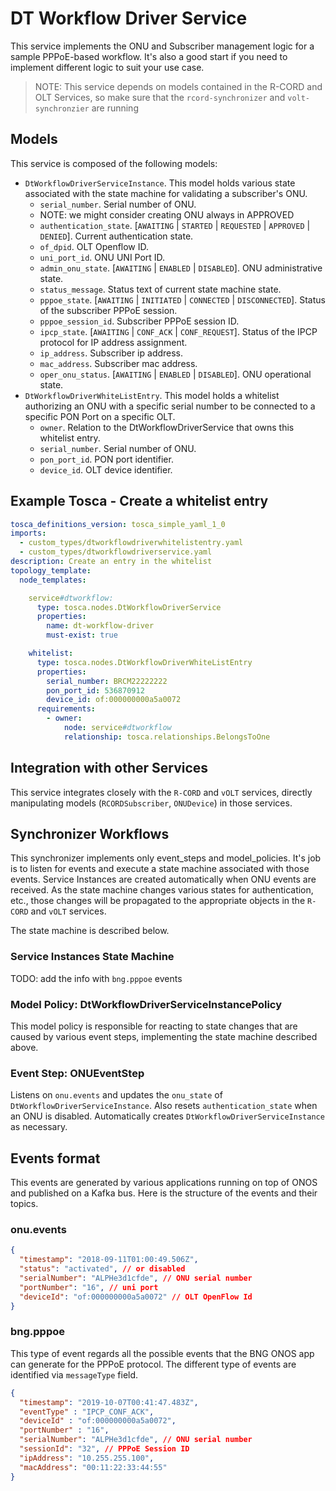 # DT Workflow Driver Service

This service implements the ONU and Subscriber management logic for a sample PPPoE-based workflow.
It's also a good start if you need to implement different logic to suit your use case.

> NOTE: This service depends on models contained in the R-CORD and OLT Services, so make sure that the `rcord-synchronizer` and `volt-synchronzier` are running

## Models

This service is composed of the following models:

- `DtWorkflowDriverServiceInstance`. This model holds various state associated with the state machine for validating a subscriber's ONU.
    - `serial_number`. Serial number of ONU.
    - NOTE: we might consider creating ONU always in APPROVED 
    - `authentication_state`. [`AWAITING` | `STARTED` | `REQUESTED` | `APPROVED` | `DENIED`]. Current authentication state.
    - `of_dpid`. OLT Openflow ID.
    - `uni_port_id`. ONU UNI Port ID.
    - `admin_onu_state`. [`AWAITING` | `ENABLED` | `DISABLED`]. ONU administrative state.
    - `status_message`. Status text of current state machine state.
    - `pppoe_state`. [`AWAITING` | `INITIATED` | `CONNECTED` | `DISCONNECTED`]. Status of the subscriber PPPoE session.
    - `pppoe_session_id`. Subscriber PPPoE session ID.
    - `ipcp_state`. [`AWAITING` | `CONF_ACK` | `CONF_REQUEST`]. Status of the IPCP protocol for IP address assignment.
    - `ip_address`. Subscriber ip address.
    - `mac_address`. Subscriber mac address.
    - `oper_onu_status`. [`AWAITING` | `ENABLED` | `DISABLED`]. ONU operational state.
- `DtWorkflowDriverWhiteListEntry`. This model holds a whitelist authorizing an ONU with a specific serial number to be connected to a specific PON Port on a specific OLT.
    - `owner`. Relation to the DtWorkflowDriverService that owns this whitelist entry.
    - `serial_number`. Serial number of ONU.
    - `pon_port_id`. PON port identifier.
    - `device_id`. OLT device identifier.

## Example Tosca - Create a whitelist entry

```yaml
tosca_definitions_version: tosca_simple_yaml_1_0
imports:
  - custom_types/dtworkflowdriverwhitelistentry.yaml
  - custom_types/dtworkflowdriverservice.yaml
description: Create an entry in the whitelist
topology_template:
  node_templates:

    service#dtworkflow:
      type: tosca.nodes.DtWorkflowDriverService
      properties:
        name: dt-workflow-driver
        must-exist: true

    whitelist:
      type: tosca.nodes.DtWorkflowDriverWhiteListEntry
      properties:
        serial_number: BRCM22222222
        pon_port_id: 536870912
        device_id: of:000000000a5a0072
      requirements:
        - owner:
            node: service#dtworkflow
            relationship: tosca.relationships.BelongsToOne
```

## Integration with other Services

This service integrates closely with the `R-CORD` and `vOLT` services, directly manipulating models (`RCORDSubscriber`, `ONUDevice`) in those services.

## Synchronizer Workflows

This synchronizer implements only event_steps and model_policies. It's job is to listen for events and execute a state machine associated with those events. Service Instances are created automatically when ONU events are received. As the state machine changes various states for authentication, etc., those changes will be propagated to the appropriate objects in the `R-CORD` and `vOLT` services.

The state machine is described below.

### Service Instances State Machine

TODO: add the info with `bng.pppoe` events

### Model Policy: DtWorkflowDriverServiceInstancePolicy

This model policy is responsible for reacting to state changes that are caused by various event steps, implementing the state machine described above.

### Event Step: ONUEventStep

Listens on `onu.events` and updates the `onu_state` of `DtWorkflowDriverServiceInstance`. Also resets `authentication_state` when an ONU is disabled. Automatically creates `DtWorkflowDriverServiceInstance` as necessary.

## Events format

This events are generated by various applications running on top of ONOS and published on a Kafka bus.
Here is the structure of the events and their topics.

### onu.events

```json
{
  "timestamp": "2018-09-11T01:00:49.506Z",
  "status": "activated", // or disabled
  "serialNumber": "ALPHe3d1cfde", // ONU serial number
  "portNumber": "16", // uni port
  "deviceId": "of:000000000a5a0072" // OLT OpenFlow Id
}
```

### bng.pppoe
This type of event regards all the possible events that the BNG ONOS app can generate for the PPPoE protocol.
The different type of events are identified via `messageType` field.

```json
{
  "timestamp": "2019-10-07T00:41:47.483Z",
  "eventType" : "IPCP_CONF_ACK",
  "deviceId" : "of:000000000a5a0072",
  "portNumber" : "16",
  "serialNumber": "ALPHe3d1cfde", // ONU serial number
  "sessionId": "32", // PPPoE Session ID
  "ipAddress": "10.255.255.100",
  "macAddress": "00:11:22:33:44:55"
}
```
